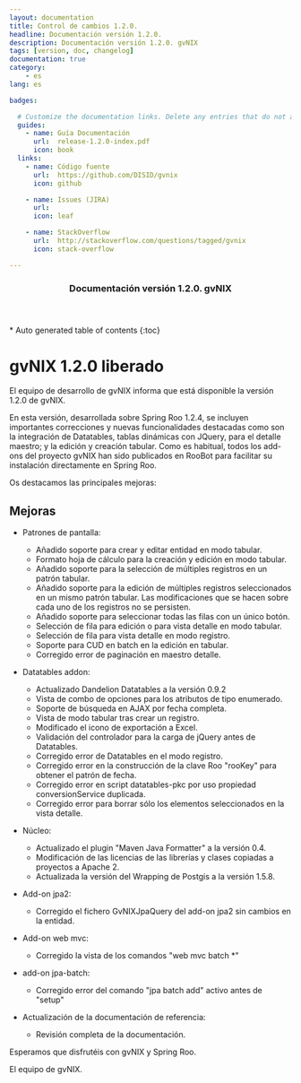```yaml
---
layout: documentation
title: Control de cambios 1.2.0.
headline: Documentación versión 1.2.0.
description: Documentación versión 1.2.0. gvNIX
tags: [version, doc, changelog]
documentation: true
category:
    - es
lang: es

badges:

  # Customize the documentation links. Delete any entries that do not apply.
  guides:
    - name: Guía Documentación
      url:  release-1.2.0-index.pdf
      icon: book
  links:
    - name: Código fuente
      url:  https://github.com/DISID/gvnix
      icon: github

    - name: Issues (JIRA)
      url:  
      icon: leaf

    - name: StackOverflow
      url:  http://stackoverflow.com/questions/tagged/gvnix
      icon: stack-overflow

---
```


<section id="table-of-contents" class="toc">
  <header>
    <h3>Documentación versión 1.2.0. gvNIX</h3>
  </header>
<div id="drawer" markdown="1">
*  Auto generated table of contents
{:toc}
</div>
</section><!-- /#table-of-contents -->

# gvNIX 1.2.0 liberado

El equipo de desarrollo de gvNIX informa que está disponible la versión 1.2.0 de gvNIX.

En esta versión, desarrollada sobre Spring Roo 1.2.4, se incluyen importantes correcciones y nuevas funcionalidades destacadas como son la integración de Datatables, tablas dinámicas con JQuery, para el detalle maestro; y la edición y creación tabular.
Como es habitual, todos los add-ons del proyecto gvNIX han sido publicados en RooBot para facilitar su instalación directamente en Spring Roo.

Os destacamos las principales mejoras:

## Mejoras


* Patrones de pantalla:

  * Añadido soporte para crear y editar entidad en modo tabular.
  * Formato hoja de cálculo para la creación y edición en modo tabular.
  * Añadido soporte para la selección de múltiples registros en un patrón tabular.
  * Añadido soporte para la edición de múltiples registros seleccionados en un mismo patrón tabular. Las modificaciones que se hacen sobre cada uno de los registros no se persisten.
  * Añadido soporte para seleccionar todas las filas con un único botón.
  * Selección de fila para edición o para vista detalle en modo tabular.
  * Selección de fila para vista detalle en modo registro.
  * Soporte para CUD en batch en la edición en tabular.
  * Corregido error de paginación en maestro detalle.

* Datatables addon:

  * Actualizado Dandelion Datatables a la versión 0.9.2
  * Vista de combo de opciones para los atributos de tipo enumerado.
  * Soporte de búsqueda en AJAX por fecha completa.
  * Vista de modo tabular tras crear un registro.
  * Modificado el icono de exportación a Excel.
  * Validación del controlador para la carga de jQuery antes de Datatables.
  * Corregido error de Datatables en el modo registro.
  * Corregido error en la construcción de la clave Roo "rooKey" para obtener el patrón de fecha.
  * Corregido error en script datatables-pkc por uso propiedad conversionService duplicada.
  * Corregido error para borrar sólo los elementos seleccionados en la vista detalle.

* Núcleo:

  * Actualizado el plugin "Maven Java Formatter" a la versión 0.4.
  * Modificación de las licencias de las librerías y clases copiadas a proyectos a Apache 2.
  * Actualizada la versión del Wrapping de Postgis a la versión 1.5.8.

* Add-on jpa2:

  * Corregido el fichero GvNIXJpaQuery del add-on jpa2 sin cambios en la entidad.

* Add-on web mvc:

  * Corregido la vista de los comandos "web mvc batch *"

* add-on jpa-batch:

  * Corregido error del comando "jpa batch add" activo antes de "setup"

* Actualización de la documentación  de referencia:

  * Revisión completa de la documentación.


Esperamos que disfrutéis con gvNIX y Spring Roo.

El equipo de gvNIX.
